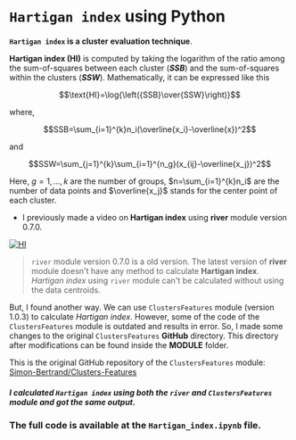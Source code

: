 # `Hartigan index` using Python

__`Hartigan index` is a cluster evaluation technique__.

__Hartigan index (HI)__ is computed by taking the logarithm of the ratio among the sum-of-squares between each cluster (__*SSB*__) and the sum-of-squares within the clusters (__*SSW*__). Mathematically, it can be expressed like this

$$\text{HI}=\log{\left({SSB}\over{SSW}\right)}$$

where,

$$SSB=\sum_{i=1}^{k}n_i(\overline{x_i}-\overline{x})^2$$

and

$$SSW=\sum_{j=1}^{k}\sum_{i=1}^{n_g}(x_{ij}-\overline{x_j})^2$$

Here, $g=1,...,k$ are the number of groups, $n=\sum_{i=1}^{k}n_i$ are the number of data points and $\overline{x_j}$ stands for the center point of each cluster.

- I previously made a video on __Hartigan index__ using __river__ module version 0.7.0.

[![HI](https://markdown-videos-api.jorgenkh.no/youtube/DmHo983YIug)](https://youtu.be/DmHo983YIug)

> `river` module version 0.7.0 is a old version. The latest version of __river__ module doesn't have any method to calculate __Hartigan index__. _Hartigan index_ using `river` module can't be calculated without using the data centroids.

But, I found another way. We can use `ClustersFeatures` module (version 1.0.3) to calculate _Hartigan index_. However, some of the code of the `ClustersFeatures` module is outdated and results in error. So, I made some changes to the original `ClustersFeatures` __GitHub__ directory. This directory after modifications can be found inside the __MODULE__ folder.

This is the original GitHub repository of the `ClustersFeatures` module: [Simon-Bertrand/Clusters-Features](https://github.com/Simon-Bertrand/Clusters-Features)

##### _I calculated `Hartigan index` using both the `river` and `ClustersFeatures` module and got the same output_.

### The full code is available at the `Hartigan_index.ipynb` file.
